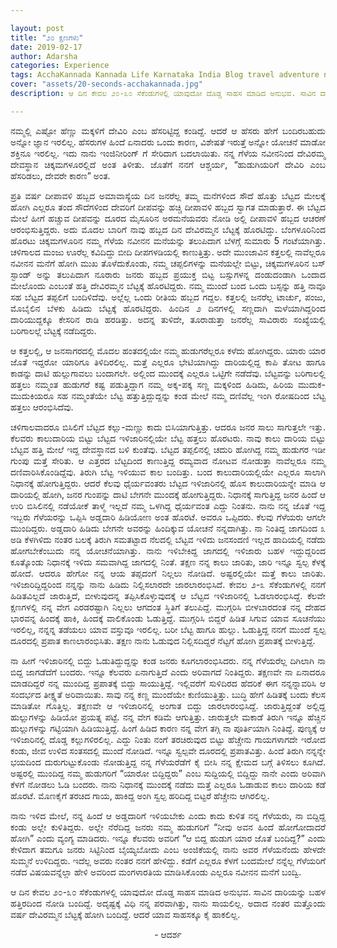 ```yaml
---

layout: post
title: "೨೦ ಕ್ಷಣಗಳು"
date: 2019-02-17
author: Adarsha
categories: Experience
tags: AcchaKannada Kannada Life Karnataka India Blog travel adventure nature philosopher chikkamagaluru devirammaTemple death neardeath saavu escape
cover: "assets/20-seconds-acchakannada.jpg"
description: ಆ ದಿನ ಕೇವಲ ೨೦-೩೦ ಸೆಕೆಂಡುಗಳಲ್ಲಿ ಯಾವುದೋ ದೊಡ್ಡ ಸಾಹಸ ಮಾಡಿದ ಅನುಭವ. ಸಾವಿನ ದಾರಿಯನ್ನು ಬಹಳ ಹತ್ತಿದದಿಂದ ನೋಡಿ ಬಂದಿದ್ದೆ.

---
```



<p align ="justify">ನಮ್ಮಲ್ಲಿ ಎಷ್ಟೋ ಹೆಣ್ಣು ಮಕ್ಕಳಿಗೆ ದೇವಿರಿ ಎಂಬ ಹೆಸರಿಟ್ಟಿದ್ದ ಕಂಡಿದ್ದೆ. ಆದರೆ ಆ ಹೆಸರು ಹೇಗೆ ಬಂದಿರಬಹುದು ಅನ್ನೋ ಜ್ಞಾನ ಇರಲಿಲ್ಲ. ಹೆಸರುಗಳ ಹಿಂದೆ ಏನಾದರು ಒಂದು ಕಾರಣ, ವಿಶೇಷತೆ ಇರುತ್ತೆ ಅನ್ನೋ ಯೋಚನೆ ಮಾಡೋ ಶಕ್ತಿನೂ ಇರಲಿಲ್ಲ. ಇದು ನಾನು ಇಂಜಿನೀರಿಂಗ್ ಗೆ ಸೇರಿದಾಗ ಬದಲಾಯಿತು. ನನ್ನ ಗೆಳೆಯ ನವೀನನಿಂದ ದೇವಿರಮ್ಮ ದೇವಸ್ಥಾನ ಚಿಕ್ಕಮಗಳೂರಲ್ಲಿದೆ ಅಂತ ತಿಳೀತು. ಜೊತೆಗೆ ನನಗೆ ಆಶ್ಚರ್ಯ, “ಹುಡುಗಿಯರಿಗೆ ದೇವಿರಿ ಎಂಬ ಹೆಸರಿಡಲು, ದೇವರೇ ಕಾರಣ” ಅಂತ.</p>
<p align ="justify">ಪ್ರತಿ ವರ್ಷ ದೀಪಾವಳಿ ಹಬ್ಬದ ಅಮಾವಾಸ್ಯೆಯ ದಿನ ಜನರೆಲ್ಲ ತಮ್ಮ ಮನೆಗಳಿಂದ ಸೌದೆ ಹೊತ್ತು ಬೆಟ್ಟದ ಮೇಲಕ್ಕೆ ಹೋಗಿ ಎಲ್ಲರೂ ತಂದ ಸೌದೆಗಳಿಂದ ದೇವರಿಗೆ ದೀಪವನ್ನು ಹಚ್ಚಿ ದೀಪಾವಳಿ ಹಬ್ಬದ ಸ್ವಾಗತ ಮಾಡುತ್ತಾರೆ. ಈ ಬೆಟ್ಟದ ಮೇಲೆ ಹೀಗೆ ಹಚ್ಚುವ ದೀಪವನ್ನು ದೂರದ ಮೈಸೂರಿನ ಅರಮನೆಯವರು ನೋಡಿ ಅಲ್ಲಿ ದೀಪಾವಳಿ ಹಬ್ಬದ ಆಚರಣೆ ಆರಂಭಿಸುತ್ತಿದ್ದರು.
ಅದು ಮೊದಲ ಬಾರಿಗೆ ನಾವು ಹಬ್ಬದ ದಿನ ದೇವಿರಮ್ಮನ ಬೆಟ್ಟಕ್ಕೆ ಹೊರಟಿದ್ದು. ಬೆಂಗಳೂರಿನಿಂದ ಹೊರಟು ಚಿಕ್ಕಮಗಳೂರಿನ ನಮ್ಮ ಗೆಳೆಯ ನವೀನನ ಮನೆಯನ್ನು ತಲುಪಿದಾಗ ಬೆಳಗ್ಗೆ ಸುಮಾರು 5 ಗಂಟೆಯಾಗಿತ್ತು. ಚಳಿಗಾಲದ ಮಂಜು ಊರೆಲ್ಲ ಕವಿದಿದ್ದು ಬೀದಿ ದೀಪಗಳಡಿಯಲ್ಲಿ ಕಾಣುತ್ತಿತ್ತು. ಅದೇ ಮುಂಜಾವಿನ ಕತ್ತಲಲ್ಲಿ ನಾವೆಲ್ಲರೂ ನವೀನನ ಮನೆಗೆ ಹೋಗಿ ಮುಖ ತೊಳೆದುಕೊಂಡು, ನಮ್ಮ ಚಪ್ಪಲಿಗಳನ್ನು ಮನೆಯಲ್ಲೇ ಬಿಟ್ಟು, ಚಿಕ್ಕಮಗಳೂರಿನ ಬಸ್ ಸ್ಟಾಂಡ್ ಅನ್ನು ತಲುಪಿದಾಗ ನೂರಾರು ಜನರು ಹಬ್ಬದ ಪ್ರಯುಕ್ತ ಬಿಟ್ಟ ಬಸ್ಸುಗಳನ್ನ ದಂಡುದಂಡಾಗಿ ಒಂದಾದ ಮೇಲೊಂದು ಎಂಬಂತೆ ಹತ್ತಿ ದೇವಿರಮ್ಮನ ಬೆಟ್ಟಕ್ಕೆ ಹೊರಟಿದ್ದರು. ನಮ್ಮ ಮುಂದೆ ಬಂದ ಒಂದು ಬಸ್ಸನ್ನು ಹತ್ತಿ ನಾವೂ ಸಹ ಬೆಟ್ಟದ ತಪ್ಪಲಿಗೆ ಬಂದಿಳಿದೆವು. ಅಲ್ಲೆಲ್ಲ ಒಂದು ರೀತಿಯ ಹಬ್ಬದ ಗದ್ದಲ. ಕತ್ತಲಲ್ಲಿ ಜನರೆಲ್ಲ ಟಾರ್ಚು, ಪಂಜು, ಮೊಬೈಲಿನ ಬೆಳಕು ಹಿಡಿದು ಬೆಟ್ಟಕ್ಕೆ ಹೊರಟಿದ್ದರು. ಹಿಂದಿನ ೨ ದಿನಗಳಲ್ಲಿ ಸಣ್ಣದಾಗಿ ಮಳೆಯಾಗಿದ್ದರಿಂದ ದಾರಿಯುದ್ದಕ್ಕೂ ಕೇಸರಿನ ರಾಡಿ ಹರಡಿತ್ತು. ಅದನ್ನ ತುಳಿದೇ, ತೂರಾಡುತ್ತಾ ಜನರೆಲ್ಲ ಸಾವಿರಾರು ಸಂಖ್ಯೆಯಲ್ಲಿ ಬರಿಗಾಲಲ್ಲೆ ಬೆಟ್ಟಕ್ಕೆ ನಡೆದಿದ್ದರು.</p>
<p align ="justify">ಆ ಕತ್ತಲಲ್ಲಿ, ಆ ಜನಸಾಗರದಲ್ಲಿ ಮೊದಲ ಹಂತದಲ್ಲಿಯೇ ನಮ್ಮ ಹುಡುಗರೆಲ್ಲರೂ ಕಳೆದು ಹೋಗಿದ್ದರು. ಯಾರು ಯಾರ ಜೊತೆ ಇದ್ದರೋ ಯಾರಿಗೂ ತಿಳಿದಿರಲಿಲ್ಲ. ಮತ್ತೆ ಎಲ್ಲರೂ ಭೇಟಿಯಾಗಿದ್ದು ದಾರಿಯಲ್ಲಿದ್ದ ಕಾಪಿ ತೋಟ ಹಾಗೂ ಕಾಡನ್ನು ದಾಟಿ ಹುಲ್ಲುಗಾವಲು ಬಂದಾಗಲೇ. ಅಲ್ಲಿಂದ ಮುಂದಕ್ಕೆ ಎಲ್ಲರೂ ಒಟ್ಟಿಗೇ ನಡೆದೆವು. ಬೆಟ್ಟವನ್ನು ಬರಿಗಾಲಲ್ಲಿ ಹತ್ತಲು ನಮ್ಮಂತ ಹುಡುಗರೆ ಕಷ್ಟ ಪಡುತ್ತಿದ್ದಾಗ ನಮ್ಮ ಅಕ್ಕ-ಪಕ್ಕ ಸಣ್ಣ ಮಕ್ಕಳಿಂದ ಹಿಡಿದು, ಹಿರಿಯ ಮುದುಕ-ಮುದುಕಿಯರೂ ಸಹ ನಮ್ಮಂತೆಯೇ ಬೆಟ್ಟ ಹತ್ತುತ್ತಿದ್ದುದ್ದನ್ನು ಕಂಡ ಮೇಲೆ ನಮ್ಮ ದಣಿವೆಲ್ಲ ಇಂಗಿ ರೋಷದಿಂದ ಬೆಟ್ಟ ಹತ್ತಲು ಆರಂಭಿಸಿದೆವು.</p>
<p align ="justify">ಚಳಿಗಾಲವಾದರೂ ಬಿಸಿಲಿಗೆ ಬೆಟ್ಟದ ಕಲ್ಲು-ಮಣ್ಣು ಕಾದು ಬಿಸಿಯಾಗುತ್ತಿತ್ತು. ಆದರೂ ಜನರ ಸಾಲು ಸಾಗುತ್ತಲೇ ಇತ್ತು. ಕೆಲವರು ಕಾಲುದಾರಿಯ ಬಿಟ್ಟು ಬೆಟ್ಟದ ಇಳಿಜಾರಿನಲ್ಲಿಯೇ ಬೆಟ್ಟ ಹತ್ತಲು ಹೊರಟರು. ನಾವು ಕಾಲು ದಾರಿಯ ಬಿಟ್ಟು ಬೆಟ್ಟವ ಹತ್ತಿ ಮೇಲೆ ಇದ್ದ ದೇವಸ್ಥಾನದ ಬಳಿ ಕುಂತೆವು. ಬೆಟ್ಟದ ತಪ್ಪಲಿನಲ್ಲಿ ಚದುರಿ ಹೋಗಿದ್ದ ನಮ್ಮ ಹುಡುಗರ ಇಡೀ ಗುಂಪು ಮತ್ತೆ ಸೇರಿತು. ಆ ಎತ್ತರದ ಬೆಟ್ಟದಿಂದ ಕಾಣುತ್ತಿದ್ದ ರಮ್ಯವಾದ ನೋಟವ ನೋಡುತ್ತಾ ನಾವೆಲ್ಲರೂ ನಮ್ಮ ದಣಿವಾರಿಸಿಕೊಂಡಿದ್ದೆವು.  ತಿರುಗಿ ಬೆಟ್ಟ ಇಳಿಯುವ ಕಾಲ ಬಂದಿತ್ತು. ಬಂದ ಕಾಲುದಾರಿಯಲ್ಲಿಯೇ ಎಲ್ಲರೂ ಸಾಲಾಗಿ ನಿಧಾನಕ್ಕೆ ಹೋಗುತ್ತಿದ್ದರು. ಆದರೆ ಕೆಲವು ಧೈರ್ಯವಂತರು ಬೆಟ್ಟದ ಇಳಿಜಾರಿನಲ್ಲಿ ಹೊಸ ಕಾಲುದಾರಿಯನ್ನೇ ಮಾಡಿ ಆ ದಾರಿಯಲ್ಲಿ ಹೋಗಿ, ಜನರ ಗುಂಪನ್ನು ದಾಟಿ ಬೇಗನೇ ಮುಂದಕ್ಕೆ ಹೋಗುತ್ತಿದ್ದರು. ನಿಧಾನಕ್ಕೆ ಸಾಗುತ್ತಿದ್ದ ಜನರ ಹಿಂದೆ ಆ ಉರಿ ಬಿಸಿಲಿನಲ್ಲಿ ನಡೆಯೋಕೆ ತಾಳ್ಮೆ ಇಲ್ಲದೆ ನಮ್ಮ ಒಳಗಿದ್ದ ಧೈರ್ಯವಂತ ಎದ್ದು ನಿಂತನು. ನಾನು ನನ್ನ ಜೊತೆ ಇದ್ದ ಇಬ್ಬರು ಗೆಳೆಯರನ್ನು ಒಪ್ಪಿಸಿ ಅಡ್ಡದಾರಿ ಹಿಡಿಯೋಣ ಅಂತ ಹೊರಟೆ. ಅವರೂ ಒಪ್ಪಿದರು. ಕೆಲವು ಗೆಳೆಯರು ಆಗಲೇ ಮುಂದಿದ್ದರು. ಅಡ್ಡದಾರಿ ಹಿಡಿದು ಬೇಗನೇ ಅವರನ್ನು ಹಿಂದಿಕ್ಕುವ ಯೋಚನೆ ನನ್ನದಾಗಿತ್ತು. ನಾ ನಿಂತಿದ್ದ ಜಾಗದಿಂದ ೩ ಅಡಿ ಕೆಳಗಿಳಿದು ನಂತರ ಬಲಕ್ಕೆ ತಿರುಗಿ ಸಮತಟ್ಟಾದ ನೆಲದಲ್ಲಿ ಬೆಟ್ಟವ ಇಳಿದು ಜನಸಂದಣಿ ಇಲ್ಲದ ಹಾದಿಯಲ್ಲಿ ನಡೆದು ಹೋಗಬೇಕೆಂಬುದು ನನ್ನ ಯೋಚನೆಯಾಗಿತ್ತು. ನಾನು ಇಳಿಬೇಕಿದ್ದ ಜಾಗದಲ್ಲಿ ಇಳಿಜಾರು ಬಹಳ ಇದ್ದುದ್ದರಿಂದ ಕೂತ್ಕೊಂಡು ನಿಧಾನಕ್ಕೆ ಇಳಿದು ಸಮವಾಗಿದ್ದ ಜಾಗದಲ್ಲಿ ನಿಂತೆ. ತಕ್ಷಣ ನನ್ನ ಕಾಲು ಜಾರಿತು, ಜಾರಿ ಇನ್ನೂ ಸ್ವಲ್ಪ ಕೆಳಕ್ಕೆ ಹೋದೆ. ಆದರೂ ಹೇಗೋ ನನ್ನ ಆಯ ತಪ್ಪದಂಗೆ ನಿಲ್ಲಲು ನೋಡಿದೆ. ಅಷ್ಟರಲ್ಲಿಯೇ ಮತ್ತೆ ಕಾಲು ಜಾರಿತು. ಇಳಿಜಾರಿದ್ದಿದ್ದರಿಂದ ನನ್ನನ್ನು ನಾನು ಹಿಡಿದು ನಿಲ್ಲಿಸಲಾರದೇ ಜಾರಲಾರಂಭಿಸಿದೆ. ಕೇವಲ ೨-೩ ಸೆಕೆಂಡುಗಳಲ್ಲಿ ನನಗೆ ಹಿಡಿತವಿಲ್ಲದೆ ಜಾರುತ್ತಿದೆ, ಬೀಳುವುದನ್ನ ತಪ್ಪಿಸಿಕೊಳ್ಳುವುದಕ್ಕೆ ಆ ಬೆಟ್ಟದ ಇಳಿಜಾರಿನಲ್ಲಿ ಓಡಲಾರಂಭಿಸಿದ್ದೆ. ಕೆಲವೇ ಕ್ಷಣಗಳಲ್ಲಿ ನನ್ನ ವೇಗ ಎರಡರಷ್ಟಾಗಿ ನಿಲ್ಲಲು ಆಗದಂತ ಸ್ಥಿತಿಗೆ ತಲುಪಿದ್ದೆ. ಮುಗ್ಗರಿಸಿ ಬೀಳಬಾರದಂತ ನನ್ನ ದೇಹದ ಭಾರವನ್ನ ಹಿಂದಕ್ಕೆ ಹಾಕಿ, ಹಿಂದಕ್ಕೆ ವಾಲಿಕೊಂಡು ಓಡುತ್ತಿದ್ದೆ. ಮುಗ್ಗರಿಸಿ ಬಿದ್ದರೆ ಹಿಡಿತ ಸಿಗುವ ಯಾವ ಸೂಚನೆಯು ಇರಲಿಲ್ಲ, ನನ್ನನ್ನ ತಡೆಯಲು ಯಾವ ವಸ್ತುವೂ ಇರಲಿಲ್ಲ. ಬರೀ ಬೆಟ್ಟ ಹಾಗೂ ಹುಲ್ಲು. ಓಡುತ್ತಿದ್ದ ನನಗೆ ಮುಂದೆ ಸ್ವಲ್ಪ ದೂರದಲ್ಲಿ ಪ್ರಪಾತ ಕಾಣಲಾರಂಭಿಸಿತು. ತಕ್ಷಣ ನಾನು ಓಡುವುದ ನಿಲ್ಲಿಸದಿದ್ದರೆ ನೆಟ್ಟಗೆ ಹೋಗಿ ಪ್ರಪಾತಕ್ಕೆ ಬೀಳುತ್ತಿದ್ದೆ.</p>

<p align ="justify">ನಾ ಹೀಗೆ ಇಳಿಜಾರಿನಲ್ಲಿ ಬಿದ್ದು ಓಡುತಿದ್ದುದ್ದನ್ನು ಕಂಡ ಜನರು ಕೂಗಲಾರಂಭಿಸಿದರು. ನನ್ನ ಗೆಳೆಯರೆಲ್ಲ ದಿಗಿಲಾಗಿ ನಾ ಬಿದ್ದ ಜಾಗಡೆದೆಗೆ ಬಂದರು. ಇನ್ನೂ ಕೆಲವರು ಏನಾಗುತ್ತಿದೆ ಎಂದು ಅರಿವಾಗದೆ ನಿಂತಿದ್ದರು. ತಕ್ಷಣವೇ ನಾ ಏನಾದರೂ ಮಾಡದಿದ್ದರೆ ನನ್ನ ಮುಂದಿದ್ದ ಪ್ರಪಾತಕ್ಕೆ ಬಿದ್ದು ಸಾಯುತ್ತಿದ್ದೆ. ಇಲ್ಲಿವರೆಗೆ ಸುಳಿದಿರದ ಹೆದರಿಕೆ ಈಗ ನನ್ನನ್ನಾವರಿಸಿ ಆ ಸಂದರ್ಭದ ತೀಕ್ಷ್ಣತೆ ಅರಿವಾಯಿತು. ಸಾವು ನನ್ನ ಕಣ್ಣ ಮುಂದೆಯೇ ಕುಣಿಯುತ್ತಿತ್ತು. ಬುದ್ಧಿ ಹೇಗೆ ಹಿಡಿತಕ್ಕೆ ಬಂದು ಕೆಲಸ ಮಾಡಿತೋ ಗೊತ್ತಿಲ್ಲ. ತಕ್ಷಣವೇ ಆ ಇಳಿಜಾರಿನಲ್ಲಿ ಅಂಗಾತ ಬಿದ್ದು ಜಾರಲಾರಂಭಿಸಿದ್ದೆ. ಜಾರುತ್ತಿದ್ದಂತೆ ಅಲ್ಲಿದ್ದ ಹುಲ್ಲುಗಳನ್ನು ಹಿಡಿಯೋ ಪ್ರಯತ್ನ ಪಟ್ಟೆ. ನನ್ನ ವೇಗ ಕಡಿಮೆ ಆಗುತ್ತಿತ್ತು. ಜಾರುತ್ತಲೇ ಮಕಾಡೆ ತಿರುಗಿ ಇನ್ನೂ ಹೆಚ್ಚಿನ ಹುಲ್ಲುಗಳನ್ನು ಗಟ್ಟಿಯಾಗಿ ಹಿಡಿಯುತ್ತಿದ್ದೆ. ಹಿಂಗೆ ಹಿಡಿದ ಕಾರಣ ನನ್ನ ವೇಗ ತಗ್ಗಿ ನಾ ಪೂರ್ತಿಯಾಗಿ ನಿಂತಿದ್ದೆ. ಪುಣ್ಯಕ್ಕೆ ಆ ಇಳಿಜಾರಿನಲ್ಲಿ ದೊಡ್ಡ ಕಲ್ಲುಗಳಿರಲಿಲ್ಲ. ಎದ್ದು ನಿಂತು ನಂಗೆ ತರಚಿರುವುದ ಬಿಟ್ಟು ಹೆಚ್ಚೇನು ಗಾಯಗಳಾಗದೇ ಇರೋದ ಕಂಡು, ಜೀವ ಉಳಿದ ಸಂತಸದಲ್ಲಿ ಮುಂದೆ ನೋಡಿದೆ. ಇನ್ನೂ ಸ್ವಲ್ಪವೇ ದೂರದಲ್ಲಿ ಪ್ರಪಾತವಿತ್ತು. ಹಿಂದೆ ತಿರುಗಿ ನನ್ನನ್ನೇ ಭಯದಿಂದ ದುರುಗುಟ್ಟುಕೊಂಡು ನೋಡುತ್ತಿದ್ದ ನನ್ನ ಗೆಳೆಯರೆಡೆಗೆ ಕೈ ಬೀಸಿ ನನ್ನ ಕ್ಷೇಮದ ಬಗ್ಗೆ ತಿಳಿಸಲು ಕೂಗಿದೆ. ಅಷ್ಟರಲ್ಲಿ ಮುಂದಿದ್ದ ನಮ್ಮ ಹುಡುಗರಿಗೆ “ಯಾರೋ ಬಿದ್ದಿದ್ದರು” ಎಂಬ ಸುದ್ದಿಯಲ್ಲಿ ಬಿದ್ದಿದ್ದು ನಾನೇ ಎಂದು ಅರಿವಾಗಿ ಕೆಳಗೆ ನೋಡಲು ಓಡಿ ಬಂದರು. ನಾನು ನಿಧಾನಕ್ಕೆ ಮುಂದಕ್ಕೆ ನಡೆದು ಮತ್ತೆ ಎಲ್ಲರೂ ಓಡಾಡುವ ಕಾಲು ದಾರಿಯ ಕಡೆ ಹೊರಟೆ. ಮೊಣಕೈಗೆ ತರಚಿದ ಗಾಯ, ಹಾಕಿದ್ದ ಅಂಗಿ ಸ್ವಲ್ಪ ಹರಿದಿದ್ದ ಬಿಟ್ಟರೆ ಹೆಚ್ಚೇನು ಆಗಿರಲಿಲ್ಲ.</p>
<p align ="justify">ನಾನು ಇಳಿದ ಮೇಲೆ, ನನ್ನ ಹಿಂದೆ ಆ ಅಡ್ಡದಾರಿಗೆ ಇಳಿಯಬೇಕು ಎಂದು ಕಾದು ಕುಳಿತ ನನ್ನ ಗೆಳೆಯರು, ನಾ ಬಿದ್ದಿದ್ದ ಕಂಡು ಅಲ್ಲೇ ಕುಳಿತಿದ್ದರು. ಅಲ್ಲೇ ನೆರೆದಿದ್ದ ಜನರು ನಮ್ಮ ಹುಡುಗರಿಗೆ “ನೀವು ಅವನ ಹಿಂದೆ ಹೋಗೋದಾದರೆ ಹೋಗಿ” ಎಂದು ವ್ಯಂಗ್ಯ ಮಾಡಿದರು. ಇನ್ನೂ ಕೆಲವರು ಅವರಿಗೆ “ಆ ಬಿದ್ದ ಹುಡುಗ ಯಾರ ಜೊತೆ ಬಂದಿದ್ದ?” ಎಂದು ಕೇಳಿದಾಗ ತಮಗೂ ಜನರು ಸಿಟ್ಟಿನಿಂದ ಬೈಯ್ಯಬೋದು ಎಂಬ ಅಂಜಿಕೆಯಲ್ಲಿ ನಾನು ಅವರ ಗೆಳೆಯನೆಂದು ಹೇಳದೇ ಸುಮ್ಮನೆ ಉಳಿದಿದ್ದರು. ಇದೆಲ್ಲ ಅವರು ನಂತರ ನನಗೆ ಹೇಳಿದ್ದು. ಕಡೆಗೆ ಎಲ್ಲರೂ ಕೆಳಗೆ ಬಂದಮೇಲೆ ನನ್ನೆಲ್ಲ ಗೆಳೆಯರಿಗೆ ನಡೆದ ವಿಷಯವನ್ನೆಲ್ಲಾ ಹೇಳಿ ಅವರಿಂದ ಮಂಗಳಾರತಿಯ ಮಾಡಿಸಿಕೊಂಡು ಎಲ್ಲರೂ ನವೀನನ ಮನೆಗೆ ಬಂದ್ವಿ.</p>
<p align ="justify">ಆ ದಿನ ಕೇವಲ ೨೦-೩೦ ಸೆಕೆಂಡುಗಳಲ್ಲಿ ಯಾವುದೋ ದೊಡ್ಡ ಸಾಹಸ ಮಾಡಿದ ಅನುಭವ. ಸಾವಿನ ದಾರಿಯನ್ನು ಬಹಳ ಹತ್ತಿರದಿಂದ ನೋಡಿ ಬಂದಿದ್ದೆ. ಅದೃಷ್ಟಕ್ಕೆ ವಿಧಿ ನನ್ನ ಪರವಾಗಿತ್ತು, ನಾನು ಸಾಯಲಿಲ್ಲ. ಅದಾದ ನಂತರ ಮತ್ತೊಂದು ವರ್ಷ ದೇವಿರಮ್ಮನ ಬೆಟ್ಟಕ್ಕೆ ಹೋಗಿ ಬಂದಿದ್ದೆ. ಆದರೆ ಯಾವ ಸಾಹಸಕ್ಕೂ ಕೈ ಹಾಕಲಿಲ್ಲ.</p>
<p align ="center">- ಆದರ್ಶ</p>
